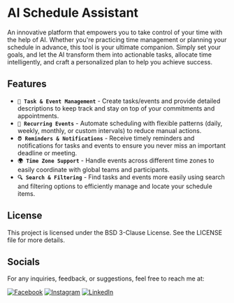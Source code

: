 # AI Schedule Assistant

An innovative platform that empowers you to take control of your time with the help of AI.
Whether you're practicing time management or planning your schedule in advance, this tool is your ultimate companion.
Simply set your goals, and let the AI transform them into actionable tasks, allocate time intelligently, and craft a personalized plan to help you achieve success.

## Features
- **`📝 Task & Event Management`** - Create tasks/events and provide detailed descriptions to keep track and stay on top of your commitments and appointments.
- **`📅 Recurring Events`** - Automate scheduling with flexible patterns (daily, weekly, monthly, or custom intervals) to reduce manual actions.
- **`⏰ Reminders & Notifications`** - Receive timely reminders and notifications for tasks and events to ensure you never miss an important deadline or meeting.
- **`🌍 Time Zone Support`** - Handle events across different time zones to easily coordinate with global teams and participants.
- **`🔍 Search & Filtering`** - Find tasks and events more easily using search and filtering options to efficiently manage and locate your schedule items.

## License

This project is licensed under the BSD 3-Clause License. See the LICENSE file for more details.

## Socials

For any inquiries, feedback, or suggestions, feel free to reach me at:

[![Facebook](https://img.shields.io/badge/Facebook-%231877F2.svg?logo=Facebook&logoColor=white)](https://facebook.com/iamkhanggg)
[![Instagram](https://img.shields.io/badge/Instagram-%23E4405F.svg?logo=Instagram&logoColor=white)](https://instagram.com/ng.khanggg)
[![LinkedIn](https://img.shields.io/badge/LinkedIn-%230077B5.svg?logo=linkedin&logoColor=white)](https://linkedin.com/in/ngkhanggg)
